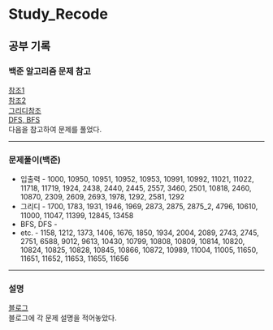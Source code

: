 # Study_Recode
## 공부 기록

### 백준 알고리즘 문제 참고
[참조1](https://plzrun.tistory.com/entry/%EC%95%8C%EA%B3%A0%EB%A6%AC%EC%A6%98%EB%AC%B8%EC%A0%9C%ED%92%80%EC%9D%B4PS%EC%8B%9C%EC%9E%91%ED%95%98%EA%B8%B0)  
[참조2](https://covenant.tistory.com/224)  
[그리디참조](https://it-college-diary.tistory.com/entry/21-Greedy-Algorithm%ED%83%90%EC%9A%95%EB%B2%95-%EC%9A%95%EC%8B%AC%EC%9F%81%EC%9D%B4-%EC%95%8C%EA%B3%A0%EB%A6%AC%EC%A6%98-%EA%B0%9C%EB%85%90)  
[DFS, BFS](https://www.acmicpc.net/workbook/view/1833)  
다음을 참고하여 문제를 풀었다.  
  
***  
  
### 문제풀이(백준)
- 입출력 - 1000, 10950, 10951, 10952, 10953, 10991, 10992, 11021, 11022, 11718, 11719, 1924, 2438, 2440, 2445, 2557, 3460, 2501, 10818, 2460, 10870, 2309, 2609, 2693, 1978, 1292, 2581, 1292  
- 그리디 - 1700, 1783, 1931, 1946, 1969, 2873, 2875, 2875_2, 4796, 10610, 11000, 11047, 11399, 12845, 13458  
- BFS, DFS - 
- etc. - 1158, 1212, 1373, 1406, 1676, 1850, 1934, 2004, 2089, 2743, 2745, 2751, 6588, 9012, 9613, 10430, 10799, 10808, 10809, 10814, 10820, 10824, 10825, 10828, 10845, 10866, 10872, 10989, 11004, 11005, 11650, 11651, 11652, 11653, 11655, 11656


***  

### 설명
[블로그](https://se-jung-h.tistory.com/)  
블로그에 각 문제 설명을 적어놓았다.
